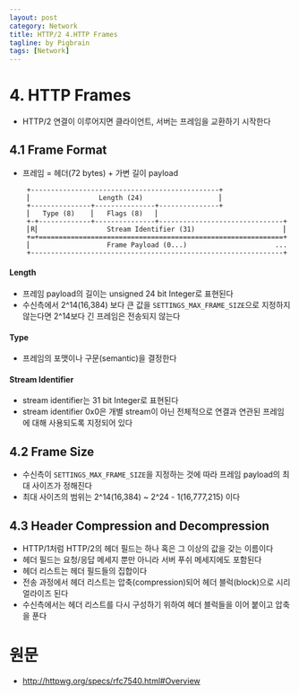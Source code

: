 ```yaml
---
layout: post
category: Network
title: HTTP/2 4.HTTP Frames
tagline: by Pigbrain
tags: [Network]
---
```


<!--more-->
  
# 4. HTTP Frames
* HTTP/2 연결이 이루어지면 클라이언트, 서버는 프레임을 교환하기 시작한다  

## 4.1 Frame Format  
* 프레임 = 헤더(72 bytes) + 가변 길이 payload  

	```
	 +-----------------------------------------------+
	 ⎢                 Length (24)                   ⎢
	 +---------------+---------------+---------------+
	 ⎢   Type (8)    ⎢   Flags (8)   ⎢
	 +-+-------------+---------------+-------------------------------+
	 ⎢R⎢                 Stream Identifier (31)                      ⎢
	 +=+=============================================================+
	 ⎢                   Frame Payload (0...)                      ...
	 +---------------------------------------------------------------+
	```
	
#### Length 
* 프레임 payload의 길이는 unsigned 24 bit Integer로 표현된다  
* 수신측에서 2^14(16,384) 보다 큰 값을 `SETTINGS_MAX_FRAME_SIZE`으로 지정하지 않는다면 2^14보다 긴 프레임은 전송되지 않는다   

#### Type  
* 프레임의 포맷이나 구문(semantic)을 결정한다  

#### Stream Identifier  
* stream identifier는 31 bit Integer로 표현된다  
* stream identifier 0x0은 개별 stream이 아닌 전체적으로 연결과 연관된 프레임에 대해 사용되도록 지정되어 있다  

## 4.2 Frame Size
* 수신측이 `SETTINGS_MAX_FRAME_SIZE`을 지정하는 것에 따라 프레임 payload의 최대 사이즈가 정해진다  
* 최대 사이즈의 범위는 2^14(16,384) ~ 2^24 - 1(16,777,215) 이다  
  
## 4.3 Header Compression and Decompression  
* HTTP/1처럼 HTTP/2의 헤더 필드는 하나 혹은 그 이상의 값을 갖는 이름이다  
* 헤더 필드는 요청/응답 메세지 뿐만 아니라 서버 푸쉬 메세지에도 포함된다  
* 헤더 리스트는 헤더 필드들의 집합이다  
* 전송 과정에서 헤더 리스트는 압축(compression)되어 헤더 블럭(block)으로 시리얼라이즈 된다   
* 수신측에서는 헤더 리스트를 다시 구성하기 위하여 헤더 블럭들을 이어 붙이고 압축을 푼다 

	
# 원문   
* http://httpwg.org/specs/rfc7540.html#Overview